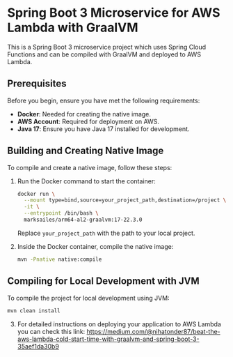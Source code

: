 # Spring Boot 3 Microservice for AWS Lambda with GraalVM

This is a Spring Boot 3 microservice project which uses Spring Cloud Functions and can be compiled with GraalVM and deployed to AWS Lambda.

## Prerequisites

Before you begin, ensure you have met the following requirements:
- **Docker**: Needed for creating the native image.
- **AWS Account**: Required for deployment on AWS.
- **Java 17**: Ensure you have Java 17 installed for development.

## Building and Creating Native Image

To compile and create a native image, follow these steps:

1. Run the Docker command to start the container:

    ```bash
    docker run \
      --mount type=bind,source=your_project_path,destination=/project \
      -it \
      --entrypoint /bin/bash \
      marksailes/arm64-al2-graalvm:17-22.3.0
    ```

    Replace `your_project_path` with the path to your local project.

2. Inside the Docker container, compile the native image:

    ```bash
    mvn -Pnative native:compile
    ```

## Compiling for Local Development with JVM

To compile the project for local development using JVM:

```bash
mvn clean install
```

3. For detailed instructions on deploying your application to AWS Lambda you can check this link:
https://medium.com/@nihatonder87/beat-the-aws-lambda-cold-start-time-with-graalvm-and-spring-boot-3-35aef1da30b9
